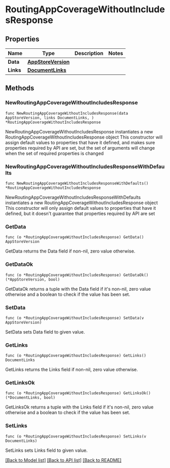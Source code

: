 # RoutingAppCoverageWithoutIncludesResponse

## Properties

Name | Type | Description | Notes
------------ | ------------- | ------------- | -------------
**Data** | [**AppStoreVersion**](AppStoreVersion.md) |  | 
**Links** | [**DocumentLinks**](DocumentLinks.md) |  | 

## Methods

### NewRoutingAppCoverageWithoutIncludesResponse

`func NewRoutingAppCoverageWithoutIncludesResponse(data AppStoreVersion, links DocumentLinks, ) *RoutingAppCoverageWithoutIncludesResponse`

NewRoutingAppCoverageWithoutIncludesResponse instantiates a new RoutingAppCoverageWithoutIncludesResponse object
This constructor will assign default values to properties that have it defined,
and makes sure properties required by API are set, but the set of arguments
will change when the set of required properties is changed

### NewRoutingAppCoverageWithoutIncludesResponseWithDefaults

`func NewRoutingAppCoverageWithoutIncludesResponseWithDefaults() *RoutingAppCoverageWithoutIncludesResponse`

NewRoutingAppCoverageWithoutIncludesResponseWithDefaults instantiates a new RoutingAppCoverageWithoutIncludesResponse object
This constructor will only assign default values to properties that have it defined,
but it doesn't guarantee that properties required by API are set

### GetData

`func (o *RoutingAppCoverageWithoutIncludesResponse) GetData() AppStoreVersion`

GetData returns the Data field if non-nil, zero value otherwise.

### GetDataOk

`func (o *RoutingAppCoverageWithoutIncludesResponse) GetDataOk() (*AppStoreVersion, bool)`

GetDataOk returns a tuple with the Data field if it's non-nil, zero value otherwise
and a boolean to check if the value has been set.

### SetData

`func (o *RoutingAppCoverageWithoutIncludesResponse) SetData(v AppStoreVersion)`

SetData sets Data field to given value.


### GetLinks

`func (o *RoutingAppCoverageWithoutIncludesResponse) GetLinks() DocumentLinks`

GetLinks returns the Links field if non-nil, zero value otherwise.

### GetLinksOk

`func (o *RoutingAppCoverageWithoutIncludesResponse) GetLinksOk() (*DocumentLinks, bool)`

GetLinksOk returns a tuple with the Links field if it's non-nil, zero value otherwise
and a boolean to check if the value has been set.

### SetLinks

`func (o *RoutingAppCoverageWithoutIncludesResponse) SetLinks(v DocumentLinks)`

SetLinks sets Links field to given value.



[[Back to Model list]](../README.md#documentation-for-models) [[Back to API list]](../README.md#documentation-for-api-endpoints) [[Back to README]](../README.md)


